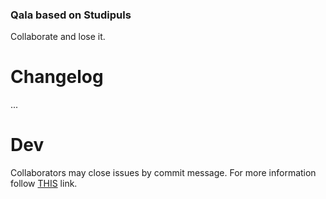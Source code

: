 ### Qala based on Studipuls
Collaborate and lose it.

# Changelog
...

# Dev
Collaborators may close issues by commit message. For more information follow [THIS](https://help.github.com/articles/closing-issues-via-commit-messages/) link.
